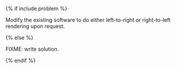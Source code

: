 {% if include.problem %}

Modify the existing software to do either left-to-right or right-to-left rendering
upon request.

{% else %}

FIXME: write solution.

{% endif %}
